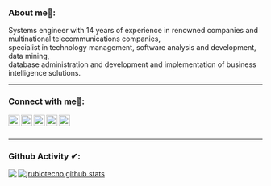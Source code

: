### About me🧑:

Systems engineer with 14 years of experience in renowned companies and multinational telecommunications companies,<br/>
specialist in technology management, software analysis and development, data mining,<br/>
database administration and development and implementation of business intelligence solutions.<br/>

---

### Connect with me🤝: 

<a href="https://linkedin.com/in/jrubiotecno/">
  <img align="left" alt="Jorge Enrique Rubio Ruiz Linkdein" width="22px" src="https://cdn3.iconfinder.com/data/icons/inficons/512/linkedin.png" />
</a>

<a href="https://twitter.com/jrubiotecno/">
  <img align="left" alt="Jorge Enrique Rubio Ruiz Twitter" width="22px" src="https://cdn2.iconfinder.com/data/icons/metro-uinvert-dock/256/Twitter_NEW.png" />
</a>

<a href="mailto:rubioruizjorge@gmail.com">
  <img align="left" alt="Jorge Enrique Rubio Ruiz Gmail" width="22px" src="https://cdn4.iconfinder.com/data/icons/logos-brands-in-colors/48/google-gmail-256.png" />
</a>

<a href="https://instagram.com/jrubiotecno/">
  <img align="left" alt="Jorge Enrique Rubio Ruiz Instagram" width="22px" src="https://upload.wikimedia.org/wikipedia/commons/thumb/a/a5/Instagram_icon.png/600px-Instagram_icon.png" />
</a>

<a href="https://www.facebook.com/jrubiotecno/">
  <img align="left" alt="Jorge Enrique Rubio Ruiz Facebook" width="22px" src="https://facebookbrand.com/wp-content/uploads/2019/04/f_logo_RGB-Hex-Blue_512.png?w=512&h=512" />
</a>

<br/>
<br/>

---

### Github Activity ✔:

<a href="https://github.com/jrubiotecno">
  <img align="left" src="https://github-readme-stats.vercel.app/api/top-langs/?username=jrubiotecno" />
  </a>

<a href="https://github.com/jrubiotecno">
 <img align="center" src="https://github-readme-stats.vercel.app/api?username=jrubiotecno&show_icons=true&line_height=27" alt="jrubiotecno github stats"/>
</a>

<br/>
<br/>
<br/>
